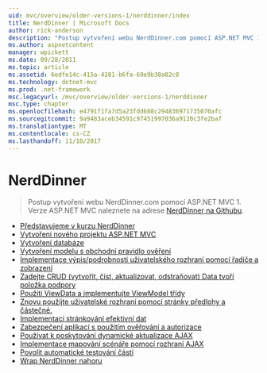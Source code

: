 ```yaml
---
uid: mvc/overview/older-versions-1/nerddinner/index
title: NerdDinner | Microsoft Docs
author: rick-anderson
description: "Postup vytvoření webu NerdDinner.com pomocí ASP.NET MVC 1. Pro verzi ASP.NET MVC 3 navštivte nerddinner na Githubu."
ms.author: aspnetcontent
manager: wpickett
ms.date: 09/28/2011
ms.topic: article
ms.assetid: 6edfe14c-415a-4281-b6fa-69e9b38a82c8
ms.technology: dotnet-mvc
ms.prod: .net-framework
msc.legacyurl: /mvc/overview/older-versions-1/nerddinner
msc.type: chapter
ms.openlocfilehash: e4791f1fa7d5a23fdd688c294836971735070afc
ms.sourcegitcommit: 9a9483aceb34591c97451997036a9120c3fe2baf
ms.translationtype: MT
ms.contentlocale: cs-CZ
ms.lasthandoff: 11/10/2017
---
```

<a name="nerddinner"></a>NerdDinner
====================
> Postup vytvoření webu NerdDinner.com pomocí ASP.NET MVC 1. Verze ASP.NET MVC naleznete na adrese [NerdDinner na Githubu](https://github.com/AspNetMVPSamples/NerdDinner).


- [Představujeme v kurzu NerdDinner](introducing-the-nerddinner-tutorial.md)
- [Vytvoření nového projektu ASP.NET MVC](create-a-new-aspnet-mvc-project.md)
- [Vytvoření databáze](create-a-database.md)
- [Vytvoření modelu s obchodní pravidlo ověření](build-a-model-with-business-rule-validations.md)
- [Implementace výpis/podrobnosti uživatelského rozhraní pomocí řadiče a zobrazení](use-controllers-and-views-to-implement-a-listingdetails-ui.md)
- [Zadejte CRUD (vytvořit, číst, aktualizovat, odstraňovat) Data tvoří položka podpory](provide-crud-create-read-update-delete-data-form-entry-support.md)
- [Použití ViewData a implementujte ViewModel třídy](use-viewdata-and-implement-viewmodel-classes.md)
- [Znovu použijte uživatelské rozhraní pomocí stránky předlohy a částečné.](re-use-ui-using-master-pages-and-partials.md)
- [Implementaci stránkování efektivní dat](implement-efficient-data-paging.md)
- [Zabezpečení aplikací s použitím ověřování a autorizace](secure-applications-using-authentication-and-authorization.md)
- [Používat k poskytování dynamické aktualizace AJAX](use-ajax-to-deliver-dynamic-updates.md)
- [Implementace mapování scénáře pomocí rozhraní AJAX](use-ajax-to-implement-mapping-scenarios.md)
- [Povolit automatické testování částí](enable-automated-unit-testing.md)
- [Wrap NerdDinner nahoru](nerddinner-wrap-up.md)
